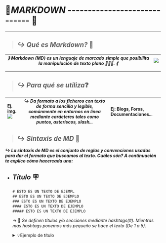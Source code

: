 # 📑***MARKDOWN*** ----------------------------- 📑
***  
>## ***↪ Qué es Markdown?***  🧐




|_⟫  Markdown (MD) es un lenguaje de marcado simple que posibilita la manipulación de texto plano ☝🏾🤓. ⟪_| ![](https://i.pinimg.com/564x/28/bb/cf/28bbcf7c9e948b771941de198f5ee426.jpg) |  
|:-:|-------------:|  
***  
>## ***↪ Para qué se utiliza***❓
|Ej. img. ![](https://i.pinimg.com/564x/f9/a6/12/f9a6129b0d10fd385e85a8cc50e25e15.jpg)| _↪ Da formato a los ficheros con texto de forma sencilla y legible, comúnmente en entornos en línea mediante carácteres tales como puntos, asteriscos, slash..._|Ej: Blogs, Foros, Documentaciones... |  
|:----|:---:|:---|  

>## ↪ ***Sintaxis de MD*** 📏

***↪ La sintaxis de MD es el conjunto de  reglas y convenciones usadas para dar el formato que buscamos al texto. Cuáles són? A continuación te explico cómo hacercada una:***  
 
      
- ## ***Título*** 🪧
  ```  
  # ESTO ES UN TEXTO DE EJEMPL  
  ## ESTO ES UN TEXTO DE EJEMPLO  
  ### ESTO ES UN TEXTO DE EJEMPLO  
  #### ESTO ES UN TEXTO DE EJEMPLO  
  ##### ESTO ES UN TEXTO DE EJEMPLO
  ```
  →  🤯 _Se definen títulos y/o secciones mediante hashtags(#). Mientras más hashtags ponemos más pequeño se hace el texto (De 1 a 5)._

  <details> 
  <summary>💡Ejemplo de título</summary>  

  ![](./imag/título%20ej.png)  

</details>
